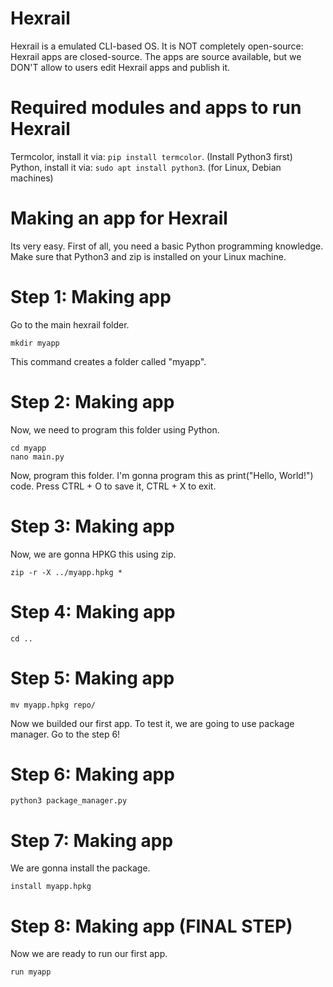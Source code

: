 # Hexrail
Hexrail is a emulated CLI-based OS. It is NOT completely open-source: Hexrail apps are closed-source. The apps are source available, but we DON'T allow to users edit Hexrail apps and publish it.

# Required modules and apps to run Hexrail
Termcolor, install it via: ```pip install termcolor```. (Install Python3 first)
Python, install it via: ```sudo apt install python3```. (for Linux, Debian machines)

# Making an app for Hexrail
Its very easy. First of all, you need a basic Python programming knowledge.
Make sure that Python3 and zip is installed on your Linux machine.

# Step 1: Making app

Go to the main hexrail folder.

```
mkdir myapp
```

This command creates a folder called "myapp".

# Step 2: Making app

Now, we need to program this folder using Python.

```
cd myapp
nano main.py
```
Now, program this folder. I'm gonna program this as print("Hello, World!") code. Press CTRL + O to save it, CTRL + X to exit.

# Step 3: Making app

Now, we are gonna HPKG this using zip.

```
zip -r -X ../myapp.hpkg *
```

# Step 4: Making app

```
cd ..
```

# Step 5: Making app

```
mv myapp.hpkg repo/
```

Now we builded our first app. To test it, we are going to use package manager. Go to the step 6!

# Step 6: Making app

```
python3 package_manager.py
```

# Step 7: Making app

We are gonna install the package.

```
install myapp.hpkg
```

# Step 8: Making app (FINAL STEP)

Now we are ready to run our first app.

```
run myapp
```
